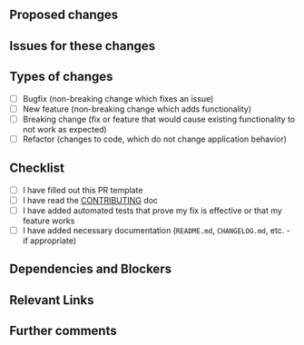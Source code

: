 ## Proposed changes

<!--
Describe the big picture of your changes here to communicate to the maintainers why we should accept this pull request. If it fixes a bug or resolves a feature request, be sure to link to that issue.
-->

## Issues for these changes

<!--
Provide links to Rally for these User Stories/Defects
-->

## Types of changes

<!--
What types of changes does your code introduce to the module?
Put an `x` in the boxes that apply
-->

- [ ] Bugfix (non-breaking change which fixes an issue)
- [ ] New feature (non-breaking change which adds functionality)
- [ ] Breaking change (fix or feature that would cause existing functionality to not work as expected)
- [ ] Refactor (changes to code, which do not change application behavior)

## Checklist

<!--
Put an `x` in the boxes that apply. You can also fill these out after creating the PR. If you're unsure about any of them, don't hesitate to ask. We're here to help! This is simply a reminder of what we are going to look for before merging your code.
-->

- [ ] I have filled out this PR template
- [ ] I have read the [CONTRIBUTING](../CONTRIBUTING.md) doc
- [ ] I have added automated tests that prove my fix is effective or that my feature works
- [ ] I have added necessary documentation (`README.md`, `CHANGELOG.md`, etc. - if appropriate)

## Dependencies and Blockers

<!--

Is there anything preventing this PR from being merged?

eg. other PRs that are required, external blockers, etc.

-->

## Relevant Links

<!--
Include any links that may be useful for reviewers. This could include

- Related Pull Requests that are waiting for review,
- Relevant 3rd party documentation
- etc.
-->

## Further comments

<!--
If this is a relatively large or complex change, kick off the discussion by explaining why you chose the solution you did and what alternatives you considered, etc...
-->
